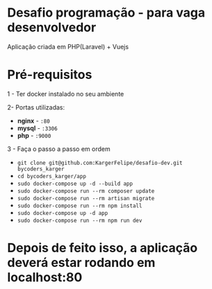 # Desafio programação - para vaga desenvolvedor

Aplicação criada em PHP(Laravel) + Vuejs


# Pré-requisitos

1 - Ter docker instalado no seu ambiente

2- Portas utilizadas:

- **nginx** - `:80`
- **mysql** - `:3306`
- **php** - `:9000`


3 - Faça o passo a passo em ordem 

- `git clone git@github.com:KargerFelipe/desafio-dev.git bycoders_karger`
- `cd bycoders_karger/app`
- `sudo docker-compose up -d --build app`
- `sudo docker-compose run --rm composer update`
- `sudo docker-compose run --rm artisan migrate`
- `sudo docker-compose run --rm npm install`
- `sudo docker-compose up -d app`
- `sudo docker-compose run --rm npm run dev`

# Depois de feito isso, a aplicação deverá estar rodando em localhost:80
